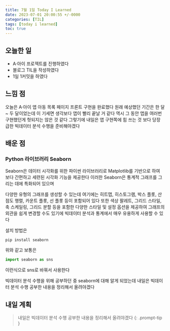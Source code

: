 ```yaml
---
title: 7월 1일 Today I Learned
date: 2023-07-01 20:00:55 +/-0000
categories: [TIL]
tags: [today i learned]
toc: true
---
```


## 오늘한 일

* A·아이 프로젝트를 진행하였다
* 블로그 TIL을 작성하였다
* 1일 1커밋을 하였다

## 느낌 점

오늘은 A·아이 앱 아동 목록 페이지 프론트 구현을 완료했다 원래 예상했던 기간은 한 달 ~ 두 달이었는데
이 기세면 생각보다 앱이 빨리 끝날 거 같다 역시 그 동안 앱을 여러번 구현했던게 헛되지는 않은 것 같다 그렇기에 내일은 앱 구현쪽에 힘 쓰는 것 보다 당장 급한 빅데이터 분석 수행을 준비해야겠다

## 배운 점

### Python 라이브러리 Seaborn

Seaborn은 데이터 시각화를 위한 파이썬 라이브러리로 Matplotlib를 기반으로 하여 보다 간편하고 세련된 시각화 기능을 제공한다 이러한 Seaborn은 통계적 그래프를 그리는 데에 특화되어 있으며

다양한 유형의 그래프를 생성할 수 있는데 여기에는 히트맵, 히스토그램, 박스 플롯, 산점도 행렬, 카운트 플롯, 선 플롯 등이 포함되어 있다 또한 색상 팔레트, 그리드 스타일, 축 스케일링, 그리드 분할 등을 포함한 다양한 스타일 및 설정 옵션을 제공하여 그래프의 외관을 쉽게 변경할 수도 있기에 빅데이터 분석과 통계에서 매우 유용하게 사용할 수 있다

설치 방법은 

~~~
pip install seaborn
~~~

위와 같고 보통은 

~~~python
import seaborn as sns
~~~

이런식으로 sns로 바꿔서 사용한다


빅데이터 분석 수행을 위해 공부하던 중 seaborn에 대해 알게 되었는데
내일은 빅데이터 분석 수행 공부한 내용을 정리해서 올려야겠다




## 내일 계획

> 내일은 빅데이터 분석 수행 공부한 내용을 정리해서 올려야겠다
{: .prompt-tip }
